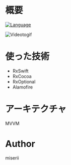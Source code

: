 # 概要

[![Language](https://img.shields.io/badge/language-Swift%205.0-orange.svg)](https://swift.org)

![Videotogif](https://user-images.githubusercontent.com/59869820/105650304-be251880-5ef6-11eb-8535-785b3320d0fe.gif)

# 使った技術
- RxSwift
- RxCocoa
- RxOptional
- Alamofire

# アーキテクチャ
MVVM

# Author
miserii
